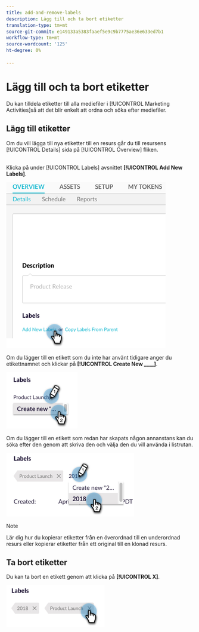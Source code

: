 ```yaml
---
title: add-and-remove-labels
description: Lägg till och ta bort etiketter
translation-type: tm+mt
source-git-commit: e149133a5383faaef5e9c9b7775ae36e633ed7b1
workflow-type: tm+mt
source-wordcount: '125'
ht-degree: 0%

---
```



# Lägg till och ta bort etiketter

Du kan tilldela etiketter till alla mediefiler i [!UICONTROL Marketing Activities]så att det blir enkelt att ordna och söka efter mediefiler.

## Lägg till etiketter

Om du vill lägga till nya etiketter till en resurs går du till resursens [!UICONTROL Details] sida på [!UICONTROL Overview] fliken.
<br> 

Klicka på under [!UICONTROL Labels] avsnittet **[!UICONTROL Add New Labels]**.

![Bild ett](/help/sky/assets/labels/add-and-remove-labels/add-and-remove-labels-1.jpg)

Om du lägger till en etikett som du inte har använt tidigare anger du etikettnamnet och klickar på **[!UICONTROL Create New ____]**.

![Bild två](/help/sky/assets/labels/add-and-remove-labels/add-and-remove-labels-2.jpg)

Om du lägger till en etikett som redan har skapats någon annanstans kan du söka efter den genom att skriva den och välja den du vill använda i listrutan.

![Bild tre](/help/sky/assets/labels/add-and-remove-labels/add-and-remove-labels-3.jpg)

>[!NOTE]
>
>Lär dig hur du kopierar etiketter från en överordnad till en underordnad resurs eller kopierar etiketter från ett original till en klonad resurs.

## Ta bort etiketter

Du kan ta bort en etikett genom att klicka på **[!UICONTROL X]**.

![Bild fyra](/help/sky/assets/labels/add-and-remove-labels/add-and-remove-labels-4.jpg)